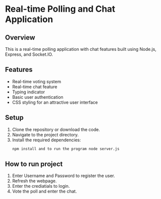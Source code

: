 # Real-time Polling and Chat Application

## Overview

This is a real-time polling application with chat features built using Node.js, Express, and Socket.IO.

## Features

- Real-time voting system
- Real-time chat feature
- Typing indicator
- Basic user authentication
- CSS styling for an attractive user interface

## Setup

1. Clone the repository or download the code.
2. Navigate to the project directory.
3. Install the required dependencies:
   ```bash
   npm install and to run the program node server.js

## How to run project 
1. Enter Username and Password to register the user.
2. Refresh the webpage.
3. Enter the crediatials to login.
4. Vote the poll and enter the chat.
